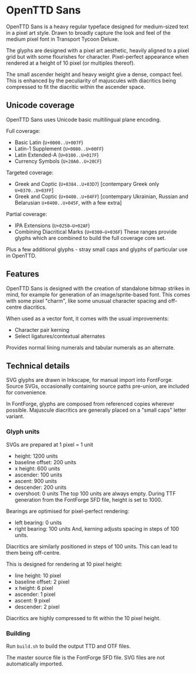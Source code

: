 # OpenTTD Sans
OpenTTD Sans is a heavy regular typeface designed for medium-sized text in a pixel art style. Drawn to broadly capture the look and feel of the medium pixel font in Transport Tycoon Deluxe.

The glyphs are designed with a pixel art aesthetic, heavily aligned to a pixel grid but with some flourishes for character. Pixel-perfect appearance when rendered at a height of 10 pixel (or multiples thereof).

The small ascender height and heavy weight give a dense, compact feel. This is enhanced by the peculiarity of majuscules with diacritics being compressed to fit the diacritic within the ascender space.

## Unicode coverage
OpenTTD Sans uses Unicode basic multilingual plane encoding.

Full coverage:
* Basic Latin (`U+0000..U+007F`)
* Latin-1 Supplement (`U+0080..U+00FF`)
* Latin Extended-A (`U+0100..U+017F`)
* Currency Symbols (`U+20A0..U+20CF`)

Targeted coverage:
* Greek and Coptic (`U+0384..U+03D7`) [contempary Greek only `U+0370..U+03FF`]
* Greek and Coptic (`U+0400..U+04FF`) [contempary Ukrainian, Russian and Belarusian `U+0400..U+045F`, with a few extra]

Partial coverage:
* IPA Extensions (`U+0250–U+02AF`)
* Combining Diacritical Marks (`U+0300–U+036F`)
These ranges provide glyphs which are combined to build the full coverage core set.

Plus a few additional glyphs - stray small caps and glyphs of particular use in OpenTTD.

## Features
OpenTTD Sans is designed with the creation of standalone bitmap strikes in mind, for example for generation of an image/sprite-based font.
This comes with some pixel "charm", like some unusual character spacing and off-centre diacritics.

When used as a vector font, it comes with the usual improvements:
* Character pair kerning
* Select ligatures/contextual alternates

Provides normal lining numerals and tabular numerals as an alternate.

## Technical details
SVG glyphs are drawn in Inkscape, for manual import into FontForge. Source SVGs, occasionally containing source paths pre-union, are included for convenience.

In FontForge, glyphs are composed from referenced copies wherever possible. Majuscule diacritics are generally placed on a "small caps" letter variant.

### Glyph units
SVGs are prepared at 1 pixel = 1 unit
* height: 1200 units
* baseline offset: 200 units
* x height: 600 units
* ascender: 100 units
* ascent: 900 units
* descender: 200 units
* overshoot: 0 units
The top 100 units are always empty. During TTF generation from the FontForge SFD file, height is set to 1000.

Bearings are optimised for pixel-perfect rendering:
* left bearing: 0 units
* right bearing: 100 units
And, kerning adjusts spacing in steps of 100 units.

Diacritics are similarly positioned in steps of 100 units. This can lead to them being off-centre.

This is designed for rendering at 10 pixel height:
* line height: 10 pixel
* baseline offset: 2 pixel
* x height: 6 pixel
* ascender: 1 pixel
* ascent: 9 pixel
* descender: 2 pixel

Diacritics are highly compressed to fit within the 10 pixel height.

### Building
Run `build.sh` to build the output TTD and OTF files.

The master source file is the FontForge SFD file. SVG files are not automatically imported.
